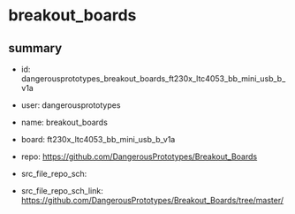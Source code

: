 # breakout_boards
 
## summary 
* id: dangerousprototypes_breakout_boards_ft230x_ltc4053_bb_mini_usb_b_v1a
* user: dangerousprototypes
* name: breakout_boards
* board: ft230x_ltc4053_bb_mini_usb_b_v1a
* repo: https://github.com/DangerousPrototypes/Breakout_Boards



* src_file_repo_sch: 
* src_file_repo_sch_link: https://github.com/DangerousPrototypes/Breakout_Boards/tree/master/




